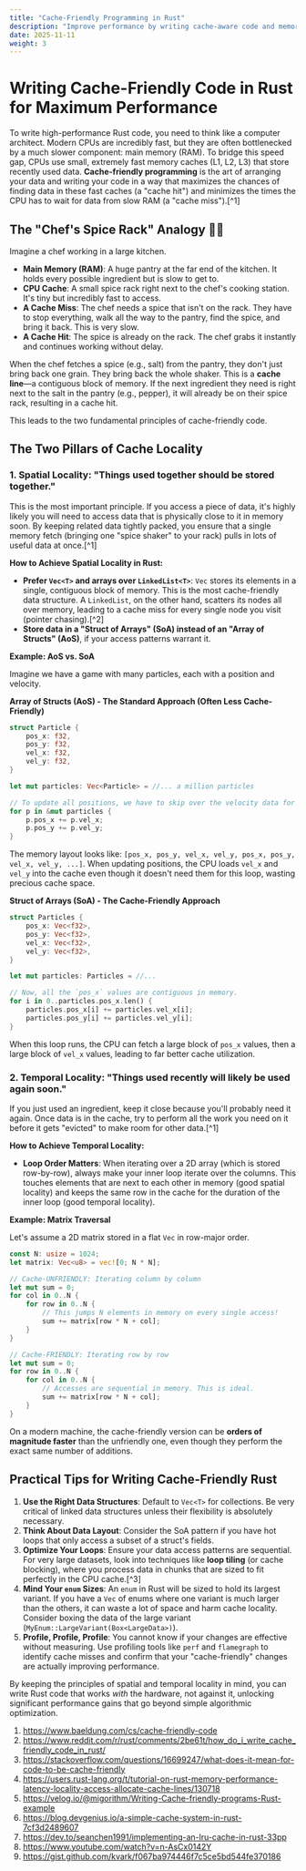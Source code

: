 ```yaml
---
title: "Cache-Friendly Programming in Rust"
description: "Improve performance by writing cache-aware code and memory access patterns in Rust."
date: 2025-11-11
weight: 3
---
```


# Writing Cache-Friendly Code in Rust for Maximum Performance

To write high-performance Rust code, you need to think like a computer architect. Modern CPUs are incredibly fast, but they are often bottlenecked by a much slower component: main memory (RAM). To bridge this speed gap, CPUs use small, extremely fast memory caches (L1, L2, L3) that store recently used data. **Cache-friendly programming** is the art of arranging your data and writing your code in a way that maximizes the chances of finding data in these fast caches (a "cache hit") and minimizes the times the CPU has to wait for data from slow RAM (a "cache miss").[^1]

## The "Chef's Spice Rack" Analogy 🧑🍳

Imagine a chef working in a large kitchen.

- **Main Memory (RAM)**: A huge pantry at the far end of the kitchen. It holds every possible ingredient but is slow to get to.
- **CPU Cache**: A small spice rack right next to the chef's cooking station. It's tiny but incredibly fast to access.
- **A Cache Miss**: The chef needs a spice that isn't on the rack. They have to stop everything, walk all the way to the pantry, find the spice, and bring it back. This is very slow.
- **A Cache Hit**: The spice is already on the rack. The chef grabs it instantly and continues working without delay.

When the chef fetches a spice (e.g., salt) from the pantry, they don't just bring back one grain. They bring back the whole shaker. This is a **cache line**—a contiguous block of memory. If the next ingredient they need is right next to the salt in the pantry (e.g., pepper), it will already be on their spice rack, resulting in a cache hit.

This leads to the two fundamental principles of cache-friendly code.

## The Two Pillars of Cache Locality

### 1. Spatial Locality: "Things used together should be stored together."

This is the most important principle. If you access a piece of data, it's highly likely you will need to access data that is physically close to it in memory soon. By keeping related data tightly packed, you ensure that a single memory fetch (bringing one "spice shaker" to your rack) pulls in lots of useful data at once.[^1]

**How to Achieve Spatial Locality in Rust:**

- **Prefer `Vec<T>` and arrays over `LinkedList<T>`**: `Vec` stores its elements in a single, contiguous block of memory. This is the most cache-friendly data structure. A `LinkedList`, on the other hand, scatters its nodes all over memory, leading to a cache miss for every single node you visit (pointer chasing).[^2]
- **Store data in a "Struct of Arrays" (SoA) instead of an "Array of Structs" (AoS)**, if your access patterns warrant it.

**Example: AoS vs. SoA**

Imagine we have a game with many particles, each with a position and velocity.

**Array of Structs (AoS) - The Standard Approach (Often Less Cache-Friendly)**

```rust
struct Particle {
    pos_x: f32,
    pos_y: f32,
    vel_x: f32,
    vel_y: f32,
}

let mut particles: Vec<Particle> = //... a million particles

// To update all positions, we have to skip over the velocity data for each particle.
for p in &mut particles {
    p.pos_x += p.vel_x;
    p.pos_y += p.vel_y;
}
```

The memory layout looks like: `[pos_x, pos_y, vel_x, vel_y, pos_x, pos_y, vel_x, vel_y, ...]`. When updating positions, the CPU loads `vel_x` and `vel_y` into the cache even though it doesn't need them for this loop, wasting precious cache space.

**Struct of Arrays (SoA) - The Cache-Friendly Approach**

```rust
struct Particles {
    pos_x: Vec<f32>,
    pos_y: Vec<f32>,
    vel_x: Vec<f32>,
    vel_y: Vec<f32>,
}

let mut particles: Particles = //...

// Now, all the `pos_x` values are contiguous in memory.
for i in 0..particles.pos_x.len() {
    particles.pos_x[i] += particles.vel_x[i];
    particles.pos_y[i] += particles.vel_y[i];
}
```

When this loop runs, the CPU can fetch a large block of `pos_x` values, then a large block of `vel_x` values, leading to far better cache utilization.

### 2. Temporal Locality: "Things used recently will likely be used again soon."

If you just used an ingredient, keep it close because you'll probably need it again. Once data is in the cache, try to perform all the work you need on it before it gets "evicted" to make room for other data.[^1]

**How to Achieve Temporal Locality:**

- **Loop Order Matters**: When iterating over a 2D array (which is stored row-by-row), always make your inner loop iterate over the columns. This touches elements that are next to each other in memory (good spatial locality) and keeps the same row in the cache for the duration of the inner loop (good temporal locality).

**Example: Matrix Traversal**

Let's assume a 2D matrix stored in a flat `Vec` in row-major order.

```rust
const N: usize = 1024;
let matrix: Vec<u8> = vec![0; N * N];

// Cache-UNFRIENDLY: Iterating column by column
let mut sum = 0;
for col in 0..N {
    for row in 0..N {
        // This jumps N elements in memory on every single access!
        sum += matrix[row * N + col];
    }
}

// Cache-FRIENDLY: Iterating row by row
let mut sum = 0;
for row in 0..N {
    for col in 0..N {
        // Accesses are sequential in memory. This is ideal.
        sum += matrix[row * N + col];
    }
}
```

On a modern machine, the cache-friendly version can be **orders of magnitude faster** than the unfriendly one, even though they perform the exact same number of additions.

## Practical Tips for Writing Cache-Friendly Rust

1. **Use the Right Data Structures**: Default to `Vec<T>` for collections. Be very critical of linked data structures unless their flexibility is absolutely necessary.
2. **Think About Data Layout**: Consider the SoA pattern if you have hot loops that only access a subset of a struct's fields.
3. **Optimize Your Loops**: Ensure your data access patterns are sequential. For very large datasets, look into techniques like **loop tiling** (or cache blocking), where you process data in chunks that are sized to fit perfectly in the CPU cache.[^3]
4. **Mind Your `enum` Sizes**: An `enum` in Rust will be sized to hold its largest variant. If you have a `Vec` of enums where one variant is much larger than the others, it can waste a lot of space and harm cache locality. Consider boxing the data of the large variant (`MyEnum::LargeVariant(Box<LargeData>)`).
5. **Profile, Profile, Profile**: You cannot know if your changes are effective without measuring. Use profiling tools like `perf` and `flamegraph` to identify cache misses and confirm that your "cache-friendly" changes are actually improving performance.

By keeping the principles of spatial and temporal locality in mind, you can write Rust code that works *with* the hardware, not against it, unlocking significant performance gains that go beyond simple algorithmic optimization.

1. https://www.baeldung.com/cs/cache-friendly-code
2. https://www.reddit.com/r/rust/comments/2be61t/how_do_i_write_cache_friendly_code_in_rust/
3. https://stackoverflow.com/questions/16699247/what-does-it-mean-for-code-to-be-cache-friendly
4. https://users.rust-lang.org/t/tutorial-on-rust-memory-performance-latency-locality-access-allocate-cache-lines/130718
5. https://velog.io/@migorithm/Writing-Cache-friendly-programs-Rust-example
6. https://blog.devgenius.io/a-simple-cache-system-in-rust-7cf3d2489607
7. https://dev.to/seanchen1991/implementing-an-lru-cache-in-rust-33pp
8. https://www.youtube.com/watch?v=n-AsCx0142Y
9. https://gist.github.com/kvark/f067ba974446f7c5ce5bd544fe370186
